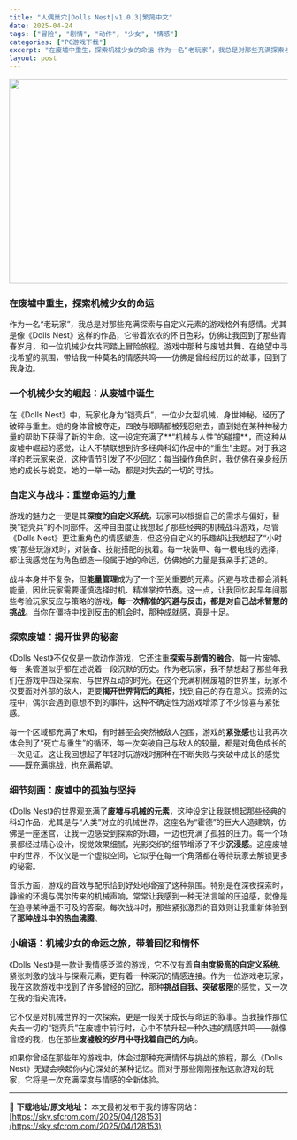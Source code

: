```yaml
---
title: "人偶巢穴|Dolls Nest|v1.0.3|繁简中文"
date: 2025-04-24
tags: ["冒险", "剧情", "动作", "少女", "情感"]
categories: ["PC游戏下载"]
excerpt: "在废墟中重生，探索机械少女的命运 作为一名“老玩家”，我总是对那些充满探索与自定义元素的游戏格外有感情。尤其是像《Dolls Nest》这样的作品，它带着浓浓的怀旧色彩，仿佛让我回到了那些青春岁月，和一位机械少女共同踏上冒险旅程。游戏中那种与废墟共舞、在绝望中寻找希望的氛围，带给我一种莫名的情感共鸣&hellip;"
layout: post
---
```


<img class="aligncenter size-full wp-image-128154" src="https://sky.sfcrom.com/wp-content/uploads/2025/04/2025042403110258.webp" alt="" width="660" height="370" />
<h3>在废墟中重生，探索机械少女的命运</h3>
作为一名“老玩家”，我总是对那些充满探索与自定义元素的游戏格外有感情。尤其是像《Dolls Nest》这样的作品，它带着浓浓的怀旧色彩，仿佛让我回到了那些青春岁月，和一位机械少女共同踏上冒险旅程。游戏中那种与废墟共舞、在绝望中寻找希望的氛围，带给我一种莫名的情感共鸣——仿佛是曾经经历过的故事，回到了我身边。
<h3><strong>一个机械少女的崛起：从废墟中诞生</strong></h3>
在《Dolls Nest》中，玩家化身为“铠壳兵”，一位少女型机械，身世神秘，经历了破碎与重生。她的身体曾被夺走，四肢与眼睛都被残忍剜去，直到她在某种神秘力量的帮助下获得了新的生命。这一设定充满了**“机械与人性”的碰撞**，而这种从废墟中崛起的感觉，让人不禁联想到许多经典科幻作品中的“重生”主题。对于我这样的老玩家来说，这种情节引发了不少回忆：每当操作角色时，我仿佛在亲身经历她的成长与蜕变。她的一举一动，都是对失去的一切的寻找。
<h3><strong>自定义与战斗：重塑命运的力量</strong></h3>
游戏的魅力之一便是其<strong>深度的自定义系统</strong>，玩家可以根据自己的需求与偏好，替换“铠壳兵”的不同部件。这种自由度让我想起了那些经典的机械战斗游戏，尽管《Dolls Nest》更注重角色的情感塑造，但这份自定义的乐趣却让我想起了“小时候”那些玩游戏时，对装备、技能搭配的执着。每一块装甲、每一根电线的选择，都让我感觉在为角色塑造一段属于她的命运，仿佛她的力量是我亲手打造的。

战斗本身并不复杂，但<strong>能量管理</strong>成为了一个至关重要的元素。闪避与攻击都会消耗能量，因此玩家需要谨慎选择时机、精准掌控节奏。这一点，让我回忆起早年间那些考验玩家反应与策略的游戏，<strong>每一次精准的闪避与反击，都是对自己战术智慧的挑战</strong>。当你在僵持中找到反击的机会时，那种成就感，真是十足。
<h3><strong>探索废墟：揭开世界的秘密</strong></h3>
《Dolls Nest》不仅仅是一款动作游戏，它还注重<strong>探索与剧情的融合</strong>。每一片废墟、每一条管道似乎都在述说着一段沉默的历史。作为老玩家，我不禁想起了那些年我们在游戏中四处探索、与世界互动的时光。在这个充满机械废墟的世界里，玩家不仅要面对外部的敌人，更要<strong>揭开世界背后的真相</strong>，找到自己的存在意义。探索的过程中，偶尔会遇到意想不到的事件，这种不确定性为游戏增添了不少惊喜与紧张感。

每一个区域都充满了未知，有时甚至会突然被敌人包围，游戏的<strong>紧张感</strong>也让我再次体会到了“死亡与重生”的循环，每一次突破自己与敌人的较量，都是对角色成长的一次见证。这让我回想起了年轻时玩游戏时那种在不断失败与突破中成长的感觉——既充满挑战，也充满希望。
<h3><strong>细节刻画：废墟中的孤独与坚持</strong></h3>
《Dolls Nest》的世界观充满了<strong>废墟与机械的元素</strong>，这种设定让我联想起那些经典的科幻作品，尤其是与“人类”对立的机械世界。这座名为“霍德”的巨大人造建筑，仿佛是一座迷宫，让我一边感受到探索的乐趣，一边也充满了孤独的压力。每一个场景都经过精心设计，视觉效果细腻，光影交织的细节增添了不少<strong>沉浸感</strong>。这座废墟中的世界，不仅仅是一个虚拟空间，它似乎在每一个角落都在等待玩家去解锁更多的秘密。

音乐方面，游戏的音效与配乐恰到好处地增强了这种氛围。特别是在深夜探索时，静谧的环境与偶尔传来的机械声响，常常让我感到一种无法言喻的压迫感，就像是在追寻某种遥不可及的答案。每次战斗时，那些紧张激烈的音效则让我重新体验到了<strong>那种战斗中的热血沸腾</strong>。
<h3><strong>小编语：机械少女的命运之旅，带着回忆和情怀</strong></h3>
《Dolls Nest》是一款让我情感泛滥的游戏，它不仅有着<strong>自由度极高的自定义系统</strong>、紧张刺激的战斗与探索元素，更有着一种深沉的情感连接。作为一位游戏老玩家，我在这款游戏中找到了许多曾经的回忆，那种<strong>挑战自我、突破极限</strong>的感觉，又一次在我的指尖流转。

它不仅是对机械世界的一次探索，更是一段关于成长与命运的叙事。当我操作那位失去一切的“铠壳兵”在废墟中前行时，心中不禁升起一种久违的情感共鸣——就像曾经的我，也在那些<strong>废墟般的岁月中寻找着自己的方向</strong>。

如果你曾经在那些年的游戏中，体会过那种充满情怀与挑战的旅程，那么《Dolls Nest》无疑会唤起你内心深处的某种记忆。而对于那些刚刚接触这款游戏的玩家，它将是一次充满深度与情感的全新体验。

---
📖 **下载地址/原文地址：** 本文最初发布于我的博客网站：[https://sky.sfcrom.com/2025/04/128153](https://sky.sfcrom.com/2025/04/128153)
